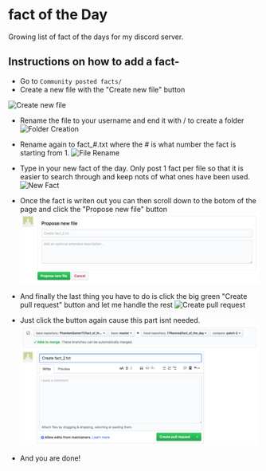 # fact of the Day
Growing list of fact of the days for my discord server.

## Instructions on how to add a fact-

- Go to ```Community posted facts/```
- Create a new file with the "Create new file" button

![Create new file](/images/create_new_file.png)
- Rename the file to your username and end it with / to create a folder
![Folder Creation](/images/folder_creation.png)

- Rename again to fact_#.txt where the # is what number the fact is starting from 1.
![File Rename](/images/file_rename.png)
- Type in your new fact of the day. Only post 1 fact per file so that it is easier to search through and keep nots of what ones have been used.
![New Fact](/images/new_fact.png)

- Once the fact is writen out you can then scroll down to the botom of the page and click the "Propose new file" button
![Propose new file](/images/propose_new_file.png)

- And finally the last thing you have to do is click the big green "Create pull request" button and let me handle the rest
![Create pull request](/images/create_pull_request)

- Just click the button again cause this part isnt needed.
![Create pull request again](/images/create_pull_request_again.png)

- And you are done!
